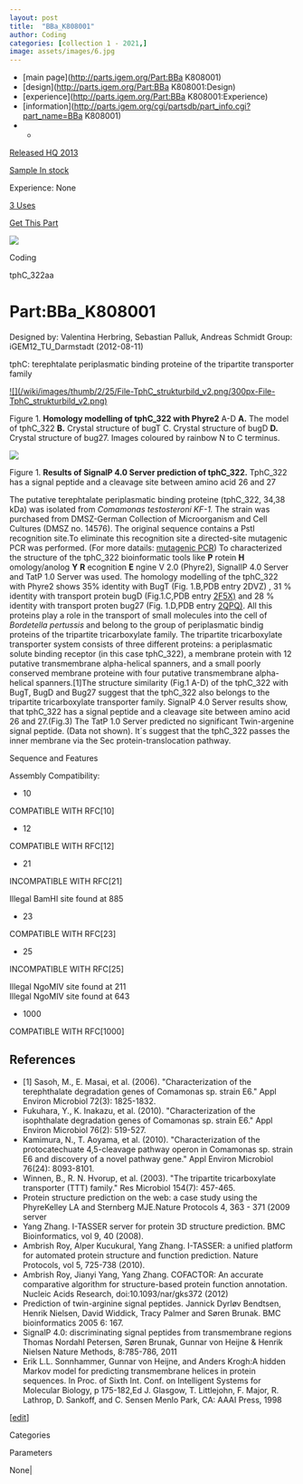 ```yaml
---
layout: post
title:  "BBa_K808001"
author: Coding
categories: [collection 1 - 2021,] 
image: assets/images/6.jpg
---
```



  * [main page](http://parts.igem.org/Part:BBa K808001)
  * [design](http://parts.igem.org/Part:BBa K808001:Design)
  * [experience](http://parts.igem.org/Part:BBa K808001:Experience)
  * [information](http://parts.igem.org/cgi/partsdb/part_info.cgi?part_name=BBa K808001)
  *   * 

[Released HQ 2013](http://parts.igem.org/Help:Part_Status_Box)

[Sample In stock](http://parts.igem.org/Help:Part_Status_Box)

Experience: None

[3 Uses](http://parts.igem.org/partsdb/uses.cgi?part=BBa_K808001)

[ Get This Part](http://parts.igem.org/partsdb/get_part.cgi?part=BBa_K808001)

![](http://parts.igem.org/images/partbypart/icon_coding.png)

Coding

tphC_322aa

# Part:BBa_K808001

Designed by: Valentina Herbring, Sebastian Palluk, Andreas Schmidt   Group:
iGEM12_TU_Darmstadt   (2012-08-11)

tphC: terephtalate periplasmatic binding proteine of the tripartite
transporter family

  

[![](/wiki/images/thumb/2/25/File-TphC_strukturbild_v2.png/300px-File-
TphC_strukturbild_v2.png)](/File:File-TphC_strukturbild_v2.png)

[](/File:File-TphC_strukturbild_v2.png "Enlarge")

Figure 1. **Homology modelling of tphC_322 with Phyre2** A-D **A.** The model
of tphC_322 **B.** Crystal structure of bugT C. Crystal structure of bugD
**D.** Crystal structure of bug27. Images coloured by rainbow N to C terminus.

[![](/wiki/images/1/1c/File-tphc_signalp.png)](/File:File-tphc_signalp.png)

[](/File:File-tphc_signalp.png "Enlarge")

Figure 1. **Results of SignalP 4.0 Server prediction of tphC_322.** TphC_322
has a signal peptide and a cleavage site between amino acid 26 and 27

The putative terephtalate periplasmatic binding proteine (tphC_322, 34,38 kDa)
was isolated from _Comamonas testosteroni KF-1._ The strain was purchased from
DMSZ-German Collection of Microorganism and Cell Cultures (DMSZ no. 14576).
The original sequence contains a PstI recognition site.To eliminate this
recognition site a directed-site mutagenic PCR was performed. (For more
datails: [mutagenic
PCR](http://2012.igem.org/Team:TU_Darmstadt/Protocols/mutagenic_PCR)) To
characterized the structure of the tphC_322 bioinformatic tools like **P**
rotein **H** omology/anolog **Y** **R** ecognition **E** ngine V 2.0 (Phyre2),
SignalIP 4.0 Server and TatP 1.0 Server was used. The homology modelling of
the tphC_322 with Phyre2 shows 35% identity with BugT (Fig. 1.B,PDB entry
2DVZ) , 31 % identity with transport protein bugD (Fig.1.C,PDB entry
[2F5X)](http://www.rcsb.org/pdb/explore.do?structureId=2f5x) and 28 % identity
with transport proten bug27 (Fig. 1.D,PDB entry
[2QPQ)](http://www.rcsb.org/pdb/explore/explore.do?structureId=2QPQ). All this
proteins play a role in the transport of small molecules into the cell of
_Bordetella pertussis_ and belong to the group of periplasmatic bindig
proteins of the tripartite tricarboxylate family. The tripartite
tricarboxylate transporter system consists of three different proteins: a
periplasmatic solute binding receptor (in this case tphC_322), a membrane
protein with 12 putative transmembrane alpha-helical spanners, and a small
poorly conserved membrane proteine with four putative transmembrane alpha-
helical spanners.[1]The structure similarity (Fig.1 A-D) of the tphC_322 with
BugT, BugD and Bug27 suggest that the tphC_322 also belongs to the tripartite
tricarboxylate transporter family. SignalP 4.0 Server results show, that
tphC_322 has a signal peptide and a cleavage site between amino acid 26 and
27.(Fig.3) The TatP 1.0 Server predicted no significant Twin-argenine signal
peptide. (Data not shown). It´s suggest that the tphC_322 passes the inner
membrane via the Sec protein-translocation pathway.

  

  

  

  

  

  

  

  

  

  

  

  

  

  

  

  

  

  

  

  

  

  
Sequence and Features

  

Assembly Compatibility:

  * 10

COMPATIBLE WITH RFC[10]

  * 12

COMPATIBLE WITH RFC[12]

  * 21

INCOMPATIBLE WITH RFC[21]

Illegal BamHI site found at 885  

  * 23

COMPATIBLE WITH RFC[23]

  * 25

INCOMPATIBLE WITH RFC[25]

Illegal NgoMIV site found at 211  
Illegal NgoMIV site found at 643  

  * 1000

COMPATIBLE WITH RFC[1000]

  

## References

  * [1] Sasoh, M., E. Masai, et al. (2006). "Characterization of the terephthalate degradation genes of Comamonas sp. strain E6." Appl Environ Microbiol 72(3): 1825-1832.
  * Fukuhara, Y., K. Inakazu, et al. (2010). "Characterization of the isophthalate degradation genes of Comamonas sp. strain E6." Appl Environ Microbiol 76(2): 519-527. 
  * Kamimura, N., T. Aoyama, et al. (2010). "Characterization of the protocatechuate 4,5-cleavage pathway operon in Comamonas sp. strain E6 and discovery of a novel pathway gene." Appl Environ Microbiol 76(24): 8093-8101. 
  * Winnen, B., R. N. Hvorup, et al. (2003). "The tripartite tricarboxylate transporter (TTT) family." Res Microbiol 154(7): 457-465. 
  * Protein structure prediction on the web: a case study using the PhyreKelley LA and Sternberg MJE.Nature Protocols 4, 363 - 371 (2009 server
  * Yang Zhang. I-TASSER server for protein 3D structure prediction. BMC Bioinformatics, vol 9, 40 (2008).
  * Ambrish Roy, Alper Kucukural, Yang Zhang. I-TASSER: a unified platform for automated protein structure and function prediction. Nature Protocols, vol 5, 725-738 (2010).
  * Ambrish Roy, Jianyi Yang, Yang Zhang. COFACTOR: An accurate comparative algorithm for structure-based protein function annotation. Nucleic Acids Research, doi:10.1093/nar/gks372 (2012)
  * Prediction of twin-arginine signal peptides. Jannick Dyrløv Bendtsen, Henrik Nielsen, David Widdick, Tracy Palmer and Søren Brunak. BMC bioinformatics 2005 6: 167. 
  * SignalP 4.0: discriminating signal peptides from transmembrane regions Thomas Nordahl Petersen, Søren Brunak, Gunnar von Heijne & Henrik Nielsen Nature Methods, 8:785-786, 2011
  * Erik L.L. Sonnhammer, Gunnar von Heijne, and Anders Krogh:A hidden Markov model for predicting transmembrane helices in protein sequences. In Proc. of Sixth Int. Conf. on Intelligent Systems for Molecular Biology, p 175-182,Ed J. Glasgow, T. Littlejohn, F. Major, R. Lathrop, D. Sankoff, and C. Sensen Menlo Park, CA: AAAI Press, 1998 

  

[[edit](http://parts.igem.org/partsdb/part_info.cgi?part_name=BBa_K808001)]

Categories

Parameters

None|


